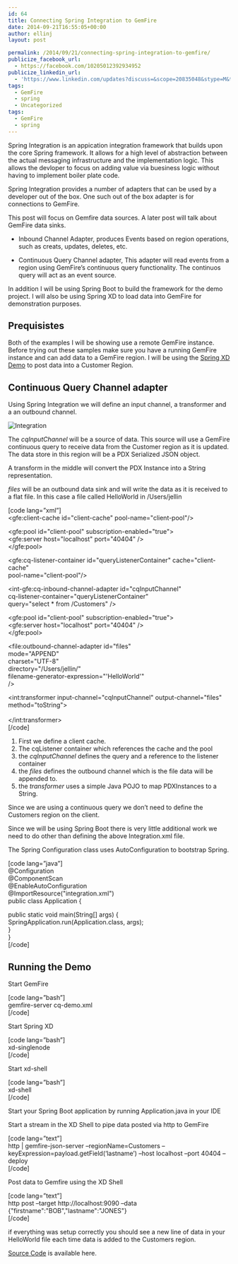 ```yaml
---
id: 64
title: Connecting Spring Integration to GemFire
date: 2014-09-21T16:55:05+00:00
author: ellinj
layout: post

permalink: /2014/09/21/connecting-spring-integration-to-gemfire/
publicize_facebook_url:
  - https://facebook.com/10205012392934952
publicize_linkedin_url:
  - 'https://www.linkedin.com/updates?discuss=&scope=20835048&stype=M&topic=5919559269480415232&type=U&a=pP0E'
tags:
  - GemFire
  - spring
  - Uncategorized
tags:
  - GemFire
  - spring
---
```

Spring Integration is an appication integration framework that builds upon the core Spring framework. It allows for a high level of abstraction between the actual messaging infrastructure and the implementation logic. This allows the devloper to focus on adding value via buesiness logic without having to implement boiler plate code.

Spring Integration provides a number of adapters that can be used by a developer out of the box. One such out of the box adapter is for connections to GemFire.

This post will focus on Gemfire data sources. A later post will talk about GemFire data sinks.

  * Inbound Channel Adapter, produces Events based on region operations, such as creats, updates, deletes, etc.</p> 
  * Continuous Query Channel adapter, This adapter will read events from a region using GemFire&#8217;s continuous query functionality. The continuos query will act as an event source.</p> 

In addition I will be using Spring Boot to build the framework for the demo project. I will also be using Spring XD to load data into GemFire for demonstration purposes.

## Prequisistes

Both of the examples I will be showing use a remote GemFire instance. Before trying out these samples make sure you have a running GemFire instance and can add data to a GemFire region. I will be using the [Spring XD Demo](2014/09/18/posting-data-to-gemfire-using-spring-xd/) to post data into a Customer Region.

## Continuous Query Channel adapter

Using Spring Integration we will define an input channel, a transformer and a an outbound channel.

![Integration](http://www.ellin.com/blogimages/Spring_-_demo_src_main_resources_Integration_xml_-_Spring_Tool_Suite_-__Users_jellin_Documents_workspace-sts-3_6_1_RELEASE_19CF6BC2.png) 

The _cqInputChannel_ will be a source of data. This source will use a GemFire continuous query to receive data from the Customer region as it is updated. The data store in this region will be a PDX Serialized JSON object.

A transform in the middle will convert the PDX Instance into a String representation.

_files_ will be an outbound data sink and will write the data as it is received to a flat file. In this case a file called HelloWorld in /Users/jellin

[code lang=&#8221;xml&#8221;]  
<gfe:client-cache id=&quot;client-cache&quot; pool-name=&quot;client-pool&quot;/>

<gfe:pool id=&quot;client-pool&quot; subscription-enabled=&quot;true&quot;>  
<gfe:server host=&quot;localhost&quot; port=&quot;40404&quot; />  
</gfe:pool>

<gfe:cq-listener-container id=&quot;queryListenerContainer&quot; cache=&quot;client-cache&quot;  
pool-name=&quot;client-pool&quot;/>

<int-gfe:cq-inbound-channel-adapter id=&quot;cqInputChannel&quot;  
cq-listener-container=&quot;queryListenerContainer&quot;  
query=&quot;select * from /Customers&quot; />

<gfe:pool id=&quot;client-pool&quot; subscription-enabled=&quot;true&quot;>  
<gfe:server host=&quot;localhost&quot; port=&quot;40404&quot; />  
</gfe:pool>

<file:outbound-channel-adapter id=&quot;files&quot;  
mode=&quot;APPEND&quot;  
charset=&quot;UTF-8&quot;  
directory=&quot;/Users/jellin/&quot;  
filename-generator-expression=&quot;'HelloWorld'&quot;  
/>

<int:transformer input-channel=&quot;cqInputChannel&quot; output-channel=&quot;files&quot; method=&quot;toString&quot;>  
<bean class=&quot;demo.transformer.JsonStringToObjectTransformer&quot;/>  
</int:transformer>  
[/code]

  1. First we define a client cache.
  2. The cqListener container which references the cache and the pool
  3. the _cqInputChannel_ defines the query and a reference to the listener container
  4. the _files_ defines the outbound channel which is the file data will be appended to.
  5. the _transformer_ uses a simple Java POJO to map PDXInstances to a String.

Since we are using a continuous query we don&#8217;t need to define the Customers region on the client.

Since we will be using Spring Boot there is very little additional work we need to do other than defining the above Integration.xml file.

The Spring Configuration class uses AutoConfiguration to bootstrap Spring.

[code lang=&#8221;java&#8221;]  
@Configuration  
@ComponentScan  
@EnableAutoConfiguration  
@ImportResource(&quot;integration.xml&quot;)  
public class Application {

public static void main(String[] args) {  
SpringApplication.run(Application.class, args);  
}  
}  
[/code]

## Running the Demo

Start GemFire

[code lang=&#8221;bash&#8221;]  
gemfire-server cq-demo.xml  
[/code]

Start Spring XD

[code lang=&#8221;bash&#8221;]  
xd-singlenode  
[/code]

Start xd-shell

[code lang=&#8221;bash&#8221;]  
xd-shell  
[/code]

Start your Spring Boot application by running Application.java in your IDE

Start a stream in the XD Shell to pipe data posted via http to GemFire

[code lang=&#8221;text&#8221;]  
http | gemfire-json-server –regionName=Customers –keyExpression=payload.getField(‘lastname’) –host localhost –port 40404 –deploy  
[/code]

Post data to Gemfire using the XD Shell

[code lang=&#8221;text&#8221;]  
http post &#8211;target http://localhost:9090 &#8211;data {&quot;firstname&quot;:&quot;BOB&quot;,&quot;lastname&quot;:&quot;JONES&quot;}  
[/code]

if everything was setup correctly you should see a new line of data in your HelloWorld file each time data is added to the Customers region.

[Source Code](https://github.com/ellinj/gemfire-boot/tree/v1.0/gemfire-integration) is available here.